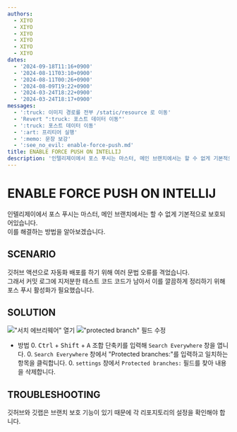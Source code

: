 ```yaml
---
authors:
  - XIYO
  - XIYO
  - XIYO
  - XIYO
  - XIYO
  - XIYO
dates:
  - '2024-09-18T11:16+0900'
  - '2024-08-11T03:10+0900'
  - '2024-08-11T00:26+0900'
  - '2024-08-09T19:22+0900'
  - '2024-03-24T18:22+0900'
  - '2024-03-24T18:17+0900'
messages:
  - ':truck: 이미지 경로를 전부 /static/resource 로 이동'
  - 'Revert ":truck: 포스트 데이터 이동"'
  - ':truck: 포스트 데이터 이동'
  - ':art: 프리티어 실행'
  - ':memo: 문장 보강'
  - ':see_no_evil: enable-force-push.md'
title: ENABLE FORCE PUSH ON INTELLIJ
description: '인텔리제이에서 포스 푸시는 마스터, 메인 브랜치에서는 할 수 없게 기본적으로 보호되어있습니다. '
---
```

# ENABLE FORCE PUSH ON INTELLIJ

인텔리제이에서 포스 푸시는 마스터, 메인 브랜치에서는 할 수 없게 기본적으로 보호되어있습니다. \
이를 해결하는 방법을 알아보겠습니다.

## SCENARIO

깃허브 액션으로 자동화 배포를 하기 위해 여러 문법 오류를 격었습니다. \
그래서 커밋 로그에 지저분한 테스트 코드 코드가 남아서 이를 깔끔하게 정리하기 위해 포스 푸시 활성화가 필요했습니다.

## SOLUTION

!["서치 에브리웨어" 열기](/static/resources/enable-force-push-20240918104825841.png)
!["protected branch" 필드 수정](/static/resources/enable-force-push-20240918104833418.png)

- 방법 0. <kbd>Ctrl</kbd> + <kbd>Shift</kbd> + <kbd>A</kbd> 조합 단축키를 입력해 `Search Everywhere` 창을 엽니다. 0. `Search Everywhere` 창에서 "Protected branches:"를 입력하고 일치하는 항목을 클릭합니다. 0. `settings` 창에서 `Protected branches:` 필드를 찾아 내용을 삭제합니다.

## TROUBLESHOOTING

깃허브와 깃랩은 브랜치 보호 기능이 있기 때문에 각 리포지토리의 설정을 확인해야 합니다.
